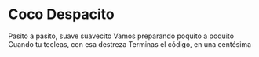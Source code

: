# Coco Despacito
Pasito a pasito, suave suavecito
Vamos preparando poquito a poquito
Cuando tu tecleas, con esa destreza
Terminas el código, en una centésima
